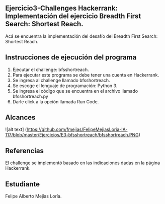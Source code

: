 ﻿
## Ejercicio3-Challenges Hackerrank: Implementación del ejercicio Breadth First Search: Shortest Reach.

Acá se encuentra la implementación del desafío del Breadth First Search: Shortest Reach.

## Instrucciones de ejecución del programa

1. Ejecutar el challenge: bfsshortreach.
2. Para ejecutar este programa se debe tener una cuenta en Hackerrank.
3. Se ingresa al challenge llamado bfsshortreach.
4. Se escoge el lenguaje de programación: Python 3.
5. Se ingresa el código que se encuentra en el archivo llamado bfsshortreach.py
6. Darle click a la opción llamada Run Code.

## Alcances

![alt text] (https://github.com/fmejias/FelipeMejiasLoria-IA-117/blob/master/Ejercicios/E3-bfsshortreach/bfsshortreach.PNG)

## Referencias

El challenge se implementó basado en las indicaciones dadas en la página Hackerrank. 

## Estudiante

Felipe Alberto Mejías Loría.

